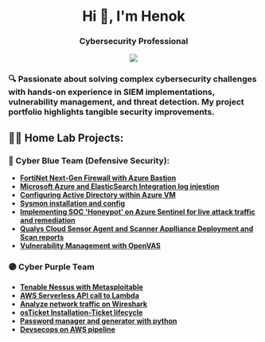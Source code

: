 <h1 align="center">Hi 👋, I'm Henok</h1>
<h3 align="center">Cybersecurity Professional</h3>
<div align="center">
    <a href="https://www.linkedin.com/henok_asnake"><img src="https://img.shields.io/badge/-LinkedIn-0072b1?&style=for-the-badge&logo=linkedin&logoColor=white" /></a>
</div>
<h3 </h3>
<p align="left">
</p>
🔍 Passionate about solving complex cybersecurity challenges with hands-on experience in SIEM implementations, vulnerability management, and threat detection. My project portfolio highlights tangible security improvements.
<h2>👨‍💻 Home Lab Projects:</h2>

### 🔵 Cyber Blue Team (Defensive Security):
  - **[FortiNet Next-Gen Firewall with Azure Bastion](https://github.com/Hasnake84/NGFW-Azure-Bastion)**
  - **[Microsoft Azure and ElasticSearch Integration log injestion](https://github.com/Hasnake84/Azure-ElasticSearch-Integration)**
  - **[Configuring Active Directory within Azure VM](https://github.com/Hasnake84/Configuring-Active-Directory-within-Azure-VMs)**
  - **[Sysmon installation and config](https://github.com/Hasnake84/Sysmon-Installation-with-Sysmon-config-file)**
  - **[Implementing SOC 'Honeypot' on Azure Sentinel for live attack traffic and remediation](https://github.com/Hasnake84/SIEM-Sentinel-SOC-Lab-Project)**
  - **[Qualys Cloud Sensor Agent and Scanner Applliance Deployment and Scan reports](https://github.com/Hasnake84/Qualys-VMDR)**
  - **[Vulnerability Management with OpenVAS](https://github.com/Hasnake84/OpenVAS-Vulnerability-Management-project)**
### 🟣 Cyber Purple Team
  - **[Tenable Nessus with Metasploitable](https://github.com/Hasnake84/Tenable-Nessus-Metasploitable)**
  - **[AWS Serverless API call to Lambda](https://github.com/Hasnake84/AWS-Serverless-Lambda)**
  - **[Analyze network traffic on Wireshark](https://github.com/Hasnake84/Protocols-on-Wireshark)**
  - **[osTicket Installation-Ticket lifecycle](https://github.com/Hasnake84/osTicket-installation/tree/main)**
  - **[Password manager and generator with python](https://github.com/Hasnake84/python-script-password-manager-generator)**
  - **[Devsecops on AWS pipeline](https://github.com/Hasnake84/AWS-CodeCommit-build-Pipeline)**











 

  





